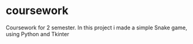 # coursework
Coursework for 2 semester. In this project i made a simple Snake game, using Python and Tkinter

